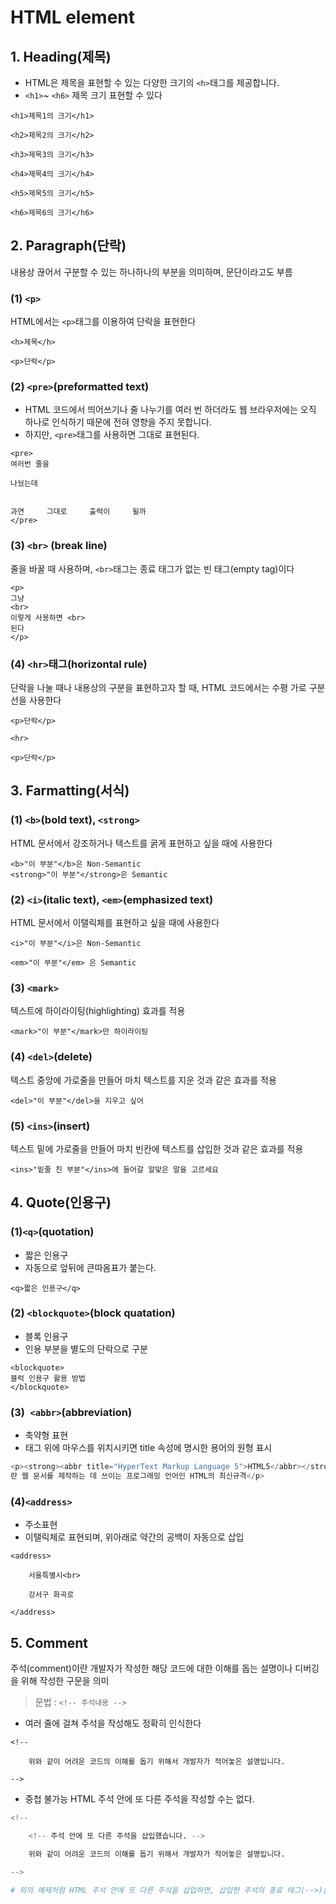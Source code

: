 # HTML element
## 1. Heading(제목)

- HTML은 제목을 표현할 수 있는 다양한 크기의 `<h>`태그를 제공합니다.
- `<h1>`~ `<h6>` 제목 크기 표현할 수 있다
```
<h1>제목1의 크기</h1>

<h2>제목2의 크기</h2>

<h3>제목3의 크기</h3>

<h4>제목4의 크기</h4>

<h5>제목5의 크기</h5>

<h6>제목6의 크기</h6>
```

## 2. Paragraph(단락)
내용상 끊어서 구분할 수 있는 하나하나의 부분을 의미하며, 문단이라고도 부름

### (1) `<p>`
HTML에서는 `<p>`태그를 이용하여 단락을 표현한다
```
<h>제목</h>

<p>단락</p>
```

### (2) `<pre>`(preformatted text)
- HTML 코드에서 띄어쓰기나 줄 나누기를 여러 번 하더라도 웹 브라우저에는 오직 하나로 인식하기 때문에 전혀 영향을 주지 못합니다.
- 하지만, `<pre>`태그를 사용하면 그대로 표현된다.
```
<pre>
여러번 줄을 

나눴는데


과연     그대로     출력이     될까
</pre>
```
### (3) `<br>` (break line)
줄을 바꿀 때 사용하며,  `<br>`태그는 종료 태그가 없는 빈 태그(empty tag)이다
```
<p>
그냥
<br>
이렇게 사용하면 <br>
된다
</p>
```
### (4) `<hr>`태그(horizontal rule)

단락을 나눌 때나 내용상의 구분을 표현하고자 할 때, HTML 코드에서는 수평 가로 구분선을 사용한다
```
<p>단락</p>

<hr>

<p>단락</p>
```
## 3. Farmatting(서식)
### (1)  `<b>`(bold text), `<strong>`
HTML 문서에서 강조하거나 텍스트를 굵게 표현하고 싶을 때에 사용한다
```
<b>"이 부분"</b>은 Non-Semantic
<strong>"이 부분"</strong>은 Semantic 
```
### (2) `<i>`(italic text), `<em>`(emphasized text)
HTML 문서에서 이탤릭체를 표현하고 싶을 때에 사용한다
```
<i>"이 부분"</i>은 Non-Semantic 

<em>"이 부분"</em> 은 Semantic 
```

### (3) `<mark>`
텍스트에 하이라이팅(highlighting) 효과를 적용
```
<mark>"이 부분"</mark>만 하이라이팅
```
### (4) `<del>`(delete)
텍스트 중앙에 가로줄을 만들어 마치 텍스트를 지운 것과 같은 효과를 적용
```
<del>"이 부분"</del>을 지우고 싶어
```

### (5) `<ins>`(insert)
텍스트 밑에 가로줄을 만들어 마치 빈칸에 텍스트를 삽입한 것과 같은 효과를 적용
```
<ins>"밑줄 친 부분"</ins>에 들어갈 알맞은 말을 고르세요
```
## 4. Quote(인용구)
### (1)`<q>`(quotation)
- 짧은 인용구
- 자동으로 앞뒤에 큰따옴표가 붙는다.
```
<q>짧은 인용구</q>
```
### (2) `<blockquote>`(block quatation)
- 블록 인용구
- 인용 부분을 별도의 단락으로 구분
```
<blockquote>
블럭 인용구 활용 방법
</blockquote>
```
### (3)` <abbr>`(abbreviation)
- 축약형 표현
- 태그 위에 마우스를 위치시키면 title 속성에 명시한 용어의 원형 표시
```python
<p><strong><abbr title="HyperText Markup Language 5">HTML5</abbr></strong>
란 웹 문서를 제작하는 데 쓰이는 프로그래밍 언어인 HTML의 최신규격</p>
```
### (4)`<address>`
- 주소표현
- 이탤릭체로 표현되며, 위아래로 약간의 공백이 자동으로 삽입
```
<address>

    서울특별시<br>

    강서구 화곡로

</address>
```
## 5. Comment
주석(comment)이란 개발자가 작성한 해당 코드에 대한 이해를 돕는 설명이나 디버깅을 위해 작성한 구문을 의미
> 문법 : `<!-- 주석내용 -->`

- 여러 줄에 걸쳐 주석을 작성해도 정확히 인식한다
```
<!--

    위와 같이 어려운 코드의 이해를 돕기 위해서 개발자가 적어놓은 설명입니다.

-->
```
- 중첩 불가능
HTML 주석 안에 또 다른 주석을 작성할 수는 없다.
```python
<!--

    <!-- 주석 안에 또 다른 주석을 삽입했습니다. -->

    위와 같이 어려운 코드의 이해를 돕기 위해서 개발자가 적어놓은 설명입니다.

-->

# 위의 예제처럼 HTML 주석 안에 또 다른 주석을 삽입하면, 삽입한 주석의 종료 태그(-->)를 첫 번째 주석이 자신의 종료 태그로 인식한다.
```